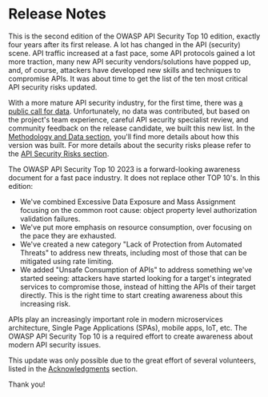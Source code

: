 Release Notes
=============

This is the second edition of the OWASP API Security Top 10 edition, exactly
four years after its first release. A lot has changed in the API (security)
scene. API traffic increased at a fast pace, some API protocols gained a lot
more traction, many new API security vendors/solutions have popped up, and, of
course, attackers have developed new skills and techniques to compromise
APIs. It was about time to get the list of the ten most critical API security
risks updated.

With a more mature API security industry, for the first time, there was [a
public call for data][1]. Unfortunately, no data was contributed, but based on
the project's team experience, careful API security specialist review, and
community feedback on the release candidate, we built this new list. In the
[Methodology and Data section][2], you'll find more details about how this
version was built. For more details about the security risks please refer to the
[API Security Risks section][3].

The OWASP API Security Top 10 2023 is a forward-looking awareness document for
a fast pace industry. It does not replace other TOP 10's. In this edition:

* We've combined Excessive Data Exposure and Mass Assignment focusing on the
  common root cause: object property level authorization validation failures.
* We've put more emphasis on resource consumption, over focusing on the pace
  they are exhausted.
* We've created a new category "Lack of Protection from Automated Threats" to
  address new threats, including most of those that can be mitigated using rate
  limiting.
* We added "Unsafe Consumption of APIs" to address something we've started
  seeing: attackers have started looking for a target's integrated services to
  compromise those, instead of hitting the APIs of their target directly. This
  is the right time to start creating awareness about this increasing risk.

APIs play an increasingly important role in modern microservices architecture,
Single Page Applications (SPAs), mobile apps, IoT, etc. The OWASP API Security
Top 10 is a required effort to create awareness about modern API security
issues.

This update was only possible due to the great effort of several volunteers,
listed in the [Acknowledgments][4] section.

Thank you!

[1]: https://owasp.org/www-project-api-security/announcements/cfd/2022/
[2]: ./0xd0-about-data.md
[3]: ./0x10-api-security-risks.md
[4]: ./0xd1-acknowledgments.md
